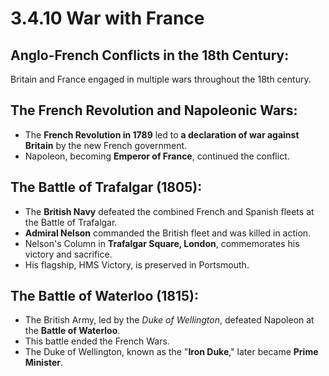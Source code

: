 # 3.4.10 War with France

## Anglo-French Conflicts in the 18th Century:

Britain and France engaged in multiple wars throughout the 18th century.

## The French Revolution and Napoleonic Wars:

- The **French Revolution in 1789** led to **a declaration of war against Britain** by the new French government.
- Napoleon, becoming **Emperor of France**, continued the conflict.

## The Battle of Trafalgar (1805):

- The **British Navy** defeated the combined French and Spanish fleets at the Battle of Trafalgar.
- **Admiral Nelson** commanded the British fleet and was killed in action.
- Nelson's Column in **Trafalgar Square, London**, commemorates his victory and sacrifice.
- His flagship, HMS Victory, is preserved in Portsmouth.

## The Battle of Waterloo (1815):

- The British Army, led by the *Duke of Wellington*, defeated Napoleon at the **Battle of Waterloo**.
- This battle ended the French Wars.
- The Duke of Wellington, known as the "**Iron Duke**," later became **Prime Minister**.